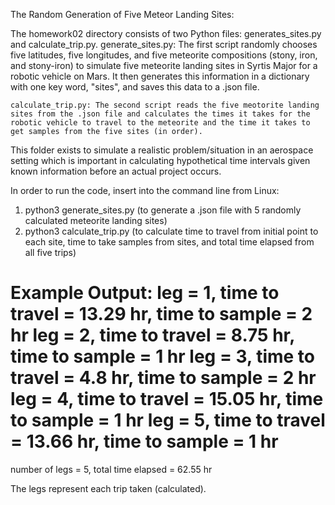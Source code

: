 The Random Generation of Five Meteor Landing Sites:

The homework02 directory consists of two Python files: generates_sites.py and calculate_trip.py. 
	generate_sites.py: The first script randomly chooses five latitudes, five longitudes, and five meteorite compositions (stony, iron, and stony-iron) to simulate five meteorite landing sites in Syrtis Major for a robotic vehicle on Mars. It then generates this information in a dictionary with one key word, "sites", and saves this data to a .json file. 

	calculate_trip.py: The second script reads the five meotorite landing sites from the .json file and calculates the times it takes for the robotic vehicle to travel to the meteorite and the time it takes to get samples from the five sites (in order). 

This folder exists to simulate a realistic problem/situation in an aerospace setting which is important in calculating hypothetical time intervals given known information before an actual project occurs.

In order to run the code, insert into the command line from Linux:
1) python3 generate_sites.py (to generate a .json file with 5 randomly calculated meteorite landing sites)
2) python3 calculate_trip.py (to calculate time to travel from initial point to each site, time to take samples from sites, and total time elapsed from all five trips) 

Example Output:
leg = 1, time to travel = 13.29 hr, time to sample = 2 hr
leg = 2, time to travel = 8.75 hr, time to sample = 1 hr
leg = 3, time to travel = 4.8 hr, time to sample = 2 hr
leg = 4, time to travel = 15.05 hr, time to sample = 1 hr
leg = 5, time to travel = 13.66 hr, time to sample = 1 hr
===============================
number of legs = 5, total time elapsed = 62.55 hr

The legs represent each trip taken (calculated).
